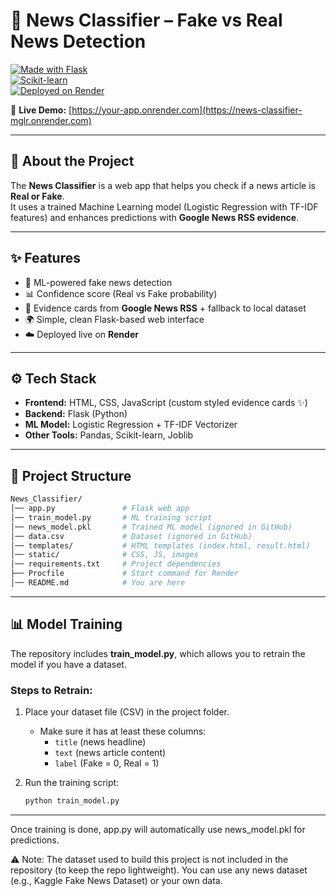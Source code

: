 # 📰 News Classifier – Fake vs Real News Detection  

[![Made with Flask](https://img.shields.io/badge/Made%20with-Flask-blue)](https://flask.palletsprojects.com/)  
[![Scikit-learn](https://img.shields.io/badge/ML-Scikit--learn-orange)](https://scikit-learn.org/)  
[![Deployed on Render](https://img.shields.io/badge/Deployed%20on-Render-green)](https://render.com/)  

🔗 **Live Demo:** [https://your-app.onrender.com](https://news-classifier-mglr.onrender.com)  

---

## 🚀 About the Project
The **News Classifier** is a web app that helps you check if a news article is **Real or Fake**.  
It uses a trained Machine Learning model (Logistic Regression with TF-IDF features) and enhances predictions with **Google News RSS evidence**.  

---

## ✨ Features
- 🧠 ML-powered fake news detection  
- 📊 Confidence score (Real vs Fake probability)  
- 🔎 Evidence cards from **Google News RSS** + fallback to local dataset  
- 🌍 Simple, clean Flask-based web interface  
- ☁️ Deployed live on **Render**
  
---

## ⚙️ Tech Stack
- **Frontend:** HTML, CSS, JavaScript (custom styled evidence cards ✨)  
- **Backend:** Flask (Python)  
- **ML Model:** Logistic Regression + TF-IDF Vectorizer  
- **Other Tools:** Pandas, Scikit-learn, Joblib  

---

## 📂 Project Structure
```bash
News_Classifier/
│── app.py               # Flask web app  
│── train_model.py       # ML training script  
│── news_model.pkl       # Trained ML model (ignored in GitHub)  
│── data.csv             # Dataset (ignored in GitHub)  
│── templates/           # HTML templates (index.html, result.html)  
│── static/              # CSS, JS, images  
│── requirements.txt     # Project dependencies
├── Procfile             # Start command for Render 
│── README.md            # You are here
```

<hr>

## 📊 Model Training

The repository includes **train_model.py**, which allows you to retrain the model if you have a dataset.  

### Steps to Retrain:
1. Place your dataset file (CSV) in the project folder.  
   - Make sure it has at least these columns:  
     - `title` (news headline)  
     - `text` (news article content)  
     - `label` (Fake = 0, Real = 1)  

2. Run the training script:
   ```bash
   python train_model.py

---

 Once training is done, app.py will automatically use news_model.pkl for predictions.

⚠️ Note:
The dataset used to build this project is not included in the repository (to keep the repo lightweight).
You can use any news dataset (e.g., Kaggle Fake News Dataset) or your own data.

